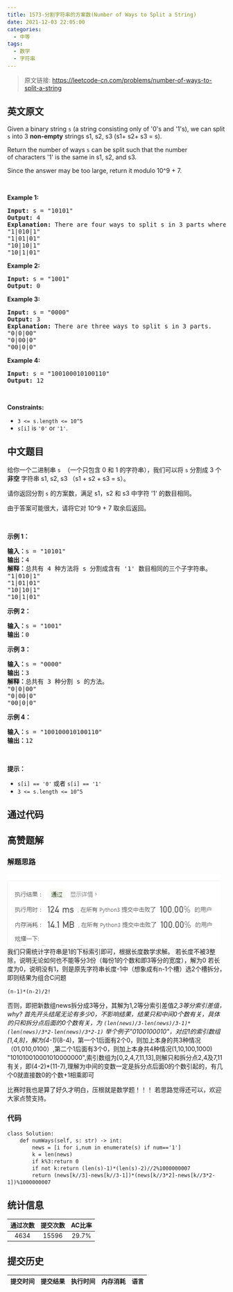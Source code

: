 ```yaml
---
title: 1573-分割字符串的方案数(Number of Ways to Split a String)
date: 2021-12-03 22:05:00
categories:
  - 中等
tags:
  - 数学
  - 字符串
---
```


> 原文链接: https://leetcode-cn.com/problems/number-of-ways-to-split-a-string


## 英文原文
<div><p>Given a binary string <code>s</code> (a string consisting only of &#39;0&#39;s and &#39;1&#39;s),&nbsp;we can split <code>s</code>&nbsp;into 3 <strong>non-empty</strong> strings s1, s2, s3 (s1+ s2+ s3 = s).</p>

<p>Return the number of ways <code>s</code> can be split such that the number of&nbsp;characters &#39;1&#39; is the same in s1, s2, and s3.</p>

<p>Since the answer&nbsp;may be too large,&nbsp;return it modulo&nbsp;10^9 + 7.</p>

<p>&nbsp;</p>
<p><strong>Example 1:</strong></p>

<pre>
<strong>Input:</strong> s = &quot;10101&quot;
<strong>Output:</strong> 4
<strong>Explanation:</strong> There are four ways to split s in 3 parts where each part contain the same number of letters &#39;1&#39;.
&quot;1|010|1&quot;
&quot;1|01|01&quot;
&quot;10|10|1&quot;
&quot;10|1|01&quot;
</pre>

<p><strong>Example 2:</strong></p>

<pre>
<strong>Input:</strong> s = &quot;1001&quot;
<strong>Output:</strong> 0
</pre>

<p><strong>Example 3:</strong></p>

<pre>
<strong>Input:</strong> s = &quot;0000&quot;
<strong>Output:</strong> 3
<strong>Explanation:</strong> There are three ways to split s in 3 parts.
&quot;0|0|00&quot;
&quot;0|00|0&quot;
&quot;00|0|0&quot;
</pre>

<p><strong>Example 4:</strong></p>

<pre>
<strong>Input:</strong> s = &quot;100100010100110&quot;
<strong>Output:</strong> 12
</pre>

<p>&nbsp;</p>
<p><strong>Constraints:</strong></p>

<ul>
	<li><code>3 &lt;= s.length &lt;= 10^5</code></li>
	<li><code>s[i]</code> is <code>&#39;0&#39;</code>&nbsp;or&nbsp;<code>&#39;1&#39;</code>.</li>
</ul>
</div>

## 中文题目
<div><p>给你一个二进制串&nbsp;<code>s</code>&nbsp; （一个只包含 0 和 1 的字符串），我们可以将 <code>s</code>&nbsp;分割成 3 个 <strong>非空</strong>&nbsp;字符串 s1, s2, s3 （s1 + s2 + s3 = s）。</p>

<p>请你返回分割&nbsp;<code>s</code>&nbsp;的方案数，满足 s1，s2 和 s3 中字符 &#39;1&#39; 的数目相同。</p>

<p>由于答案可能很大，请将它对 10^9 + 7 取余后返回。</p>

<p>&nbsp;</p>

<p><strong>示例 1：</strong></p>

<pre><strong>输入：</strong>s = &quot;10101&quot;
<strong>输出：</strong>4
<strong>解释：</strong>总共有 4 种方法将 s 分割成含有 &#39;1&#39; 数目相同的三个子字符串。
&quot;1|010|1&quot;
&quot;1|01|01&quot;
&quot;10|10|1&quot;
&quot;10|1|01&quot;
</pre>

<p><strong>示例 2：</strong></p>

<pre><strong>输入：</strong>s = &quot;1001&quot;
<strong>输出：</strong>0
</pre>

<p><strong>示例 3：</strong></p>

<pre><strong>输入：</strong>s = &quot;0000&quot;
<strong>输出：</strong>3
<strong>解释：</strong>总共有 3 种分割 s 的方法。
&quot;0|0|00&quot;
&quot;0|00|0&quot;
&quot;00|0|0&quot;
</pre>

<p><strong>示例 4：</strong></p>

<pre><strong>输入：</strong>s = &quot;100100010100110&quot;
<strong>输出：</strong>12
</pre>

<p>&nbsp;</p>

<p><strong>提示：</strong></p>

<ul>
	<li><code>s[i] == &#39;0&#39;</code>&nbsp;或者&nbsp;<code>s[i] == &#39;1&#39;</code></li>
	<li><code>3 &lt;= s.length &lt;= 10^5</code></li>
</ul>
</div>

## 通过代码
<RecoDemo>
</RecoDemo>


## 高赞题解
### 解题思路
![image.png](../images/number-of-ways-to-split-a-string-0.png)
我们只需统计字符串是1的下标索引即可，根据长度数学求解。
若长度不被3整除，说明无论如何也不能等分3份（每份1的个数和即3等分的宽度），解为0
若长度为0，说明没有1，则是原先字符串长度-1中（想象成有n-1个槽）选2个槽拆分，即则结果为组合C问题
```
(n-1)*(n-2)/2!
```
否则，即把新数组news拆分成3等分，其解为1,2等分索引差值*2,3等分索引差值，why?
首先开头结尾无论有多少0，不影响结果，结果只和中间0个数有关，具体的只和拆分点后面的0个数有关，为
```(len(news)/3-len(news)/3-1)*(len(news)/3*2-len(news)/3*2-1)```
    举个例子"0100100010"，对应1的索引数组[1,4,8]，解为(4-1)*(8-4)，第一个1后面有2个0，则加上本身的共3种情况（01,010,0100）,第二个1后面有3个0，则加上本身共4种情况(1,10,100,1000)
    "101010010001010000000",索引数组为[0,2,4,7,11,13],则解只和拆分点2,4及7,11有关，即(4-2)*(11-7),理解为中间的变数一定是拆分点后面0的个数引起的，有几个0就直接数0的个数+1相乘即可

比赛时我也是算了好久才明白，压根就是数学题！！！
若思路觉得还可以，欢迎大家点赞支持。

### 代码

```python3
class Solution:
    def numWays(self, s: str) -> int:
        news = [i for i,num in enumerate(s) if num=='1']
        k = len(news)
        if k%3:return 0
        if not k:return (len(s)-1)*(len(s)-2)//2%1000000007        
        return (news[k//3]-news[k//3-1])*(news[k//3*2]-news[k//3*2-1])%1000000007
```

## 统计信息
| 通过次数 | 提交次数 | AC比率 |
| :------: | :------: | :------: |
|    4634    |    15596    |   29.7%   |

## 提交历史
| 提交时间 | 提交结果 | 执行时间 |  内存消耗  | 语言 |
| :------: | :------: | :------: | :--------: | :--------: |

